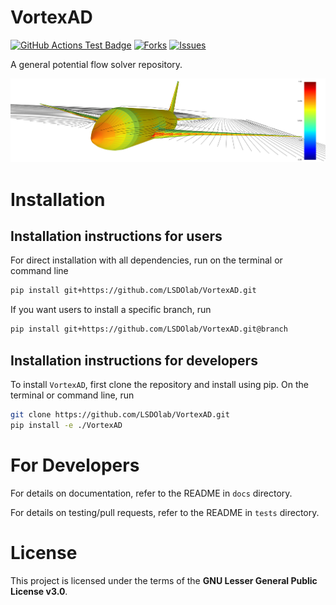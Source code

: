 # VortexAD

<!---
[![Python](https://img.shields.io/pypi/pyversions/VortexAD)](https://img.shields.io/pypi/pyversions/VortexAD)
[![Pypi](https://img.shields.io/pypi/v/VortexAD)](https://pypi.org/project/VortexAD/)
[![Coveralls Badge][13]][14]
[![PyPI version][10]][11]
[![PyPI Monthly Downloads][12]][11]
-->

[![GitHub Actions Test Badge](https://github.com/LSDOlab/VortexAD/actions/workflows/actions.yml/badge.svg)](https://github.com/VortexAD/VortexAD/actions)
[![Forks](https://img.shields.io/github/forks/LSDOlab/VortexAD.svg)](https://github.com/LSDOlab/VortexAD/network)
[![Issues](https://img.shields.io/github/issues/LSDOlab/VortexAD.svg)](https://github.com/LSDOlab/VortexAD/issues)

A general potential flow solver repository.

![777_Cp_streamlines](/docs/src/images/777_Cp_streamlines.png "Title displayed")

<!-- A template repository for LSDOlab projects

This repository serves as a template for all LSDOlab projects with regard to documentation, testing and hosting of open-source code.
Note that template users need to edit the README badge definitions for their respective packages.

*README.md file contains high-level information about your package: it's purpose, high-level instructions for installation and usage.* -->

# Installation

## Installation instructions for users
For direct installation with all dependencies, run on the terminal or command line
```sh
pip install git+https://github.com/LSDOlab/VortexAD.git
```
If you want users to install a specific branch, run
```sh
pip install git+https://github.com/LSDOlab/VortexAD.git@branch
```

<!-- **Enabled by**: `packages=find_packages()` in the `setup.py` file. -->

## Installation instructions for developers
To install `VortexAD`, first clone the repository and install using pip.
On the terminal or command line, run
```sh
git clone https://github.com/LSDOlab/VortexAD.git
pip install -e ./VortexAD
```

# For Developers
For details on documentation, refer to the README in `docs` directory.

For details on testing/pull requests, refer to the README in `tests` directory.

# License
This project is licensed under the terms of the **GNU Lesser General Public License v3.0**.
